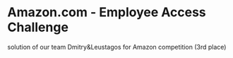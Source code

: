 Amazon.com - Employee Access Challenge
===========================

solution of our team Dmitry&Leustagos for Amazon competition (3rd place)
